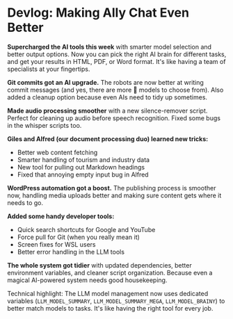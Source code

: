 # Devlog: Making Ally Chat Even Better

**Supercharged the AI tools this week** with smarter model selection and better output options. Now you can pick the right AI brain for different tasks, and get your results in HTML, PDF, or Word format. It's like having a team of specialists at your fingertips.

**Git commits got an AI upgrade.** The robots are now better at writing commit messages (and yes, there are more 🤖 models to choose from). Also added a cleanup option because even AIs need to tidy up sometimes.

**Made audio processing smoother** with a new silence-remover script. Perfect for cleaning up audio before speech recognition. Fixed some bugs in the whisper scripts too.

**Giles and Alfred (our document processing duo) learned new tricks:**
- Better web content fetching
- Smarter handling of tourism and industry data
- New tool for pulling out Markdown headings
- Fixed that annoying empty input bug in Alfred

**WordPress automation got a boost.** The publishing process is smoother now, handling media uploads better and making sure content gets where it needs to go.

**Added some handy developer tools:**
- Quick search shortcuts for Google and YouTube
- Force pull for Git (when you really mean it)
- Screen fixes for WSL users
- Better error handling in the LLM tools

**The whole system got tidier** with updated dependencies, better environment variables, and cleaner script organization. Because even a magical AI-powered system needs good housekeeping.

Technical highlight: The LLM model management now uses dedicated variables (`LLM_MODEL_SUMMARY`, `LLM_MODEL_SUMMARY_MEGA`, `LLM_MODEL_BRAINY`) to better match models to tasks. It's like having the right tool for every job.
